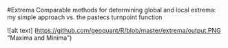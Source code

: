 #Extrema
Comparable methods for determining global and local extrema: my simple approach vs. the pastecs turnpoint function

![alt text] (https://github.com/geoquant/R/blob/master/extrema/output.PNG "Maxima and Minima")
